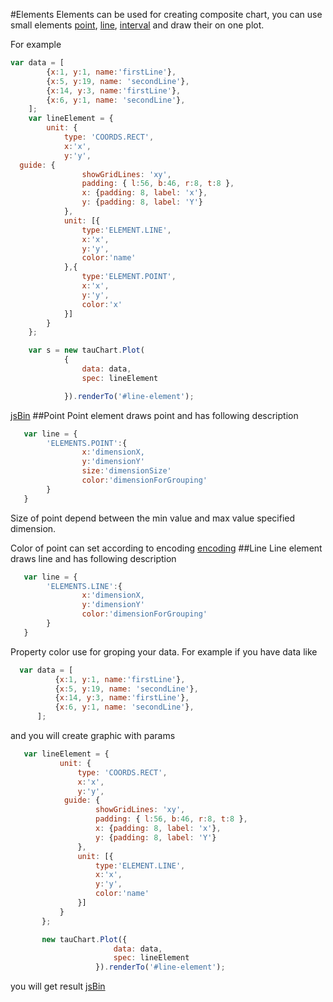 #Elements
Elements can be used for creating composite chart, you can use small elements [point](#point), [line](#line), [interval](#interval) and draw their on one plot.

For example
```javascript
var data = [
        {x:1, y:1, name:'firstLine'},
        {x:5, y:19, name: 'secondLine'},
        {x:14, y:3, name:'firstLine'},
        {x:6, y:1, name: 'secondLine'},
    ];
    var lineElement = {
        unit: {
            type: 'COORDS.RECT',
            x:'x',
            y:'y',
  guide: {
                showGridLines: 'xy',
                padding: { l:56, b:46, r:8, t:8 },
                x: {padding: 8, label: 'x'},
                y: {padding: 8, label: 'Y'}
            },
            unit: [{
                type:'ELEMENT.LINE',
                x:'x',
                y:'y',
                color:'name'
            },{
                type:'ELEMENT.POINT',
                x:'x',
                y:'y',
                color:'x'
            }]
        }
    };

    var s = new tauChart.Plot(
            {
                data: data,
                spec: lineElement

            }).renderTo('#line-element');
```
[jsBin](http://jsbin.com/hogoci/20/embed?,output)
##Point
Point element draws point and has following description
```javascript
   var line = {
        'ELEMENTS.POINT':{
                x:'dimensionX,
                y:'dimensionY'
                size:'dimensionSize'
                color:'dimensionForGrouping'
        }
   }
```
Size of point depend between the min value and max value specified dimension.

Color of point can set according to encoding [encoding](../advanced/encoding.md#custom-colors-for-encoding-color-value)
##Line
Line element draws line and has following description
```javascript
   var line = {
        'ELEMENTS.LINE':{
                x:'dimensionX,
                y:'dimensionY'
                color:'dimensionForGrouping'
        }
   }
```
Property color use for groping your data. For example if you have data like
```javascript
  var data = [
          {x:1, y:1, name:'firstLine'},
          {x:5, y:19, name: 'secondLine'},
          {x:14, y:3, name:'firstLine'},
          {x:6, y:1, name: 'secondLine'},
      ];
```
and you will create graphic with params
```javascript
   var lineElement = {
           unit: {
               type: 'COORDS.RECT',
               x:'x',
               y:'y',
            guide: {
                   showGridLines: 'xy',
                   padding: { l:56, b:46, r:8, t:8 },
                   x: {padding: 8, label: 'x'},
                   y: {padding: 8, label: 'Y'}
               },
               unit: [{
                   type:'ELEMENT.LINE',
                   x:'x',
                   y:'y',
                   color:'name'
               }]
           }
       };

       new tauChart.Plot({
                       data: data,
                       spec: lineElement
                   }).renderTo('#line-element');
```
you will get result
[jsBin](http://jsbin.com/hogoci/19/embed?output)

